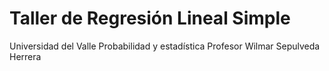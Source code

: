 # Taller de Regresión Lineal Simple
 Universidad del Valle
 Probabilidad y estadística
 Profesor Wilmar Sepulveda Herrera

